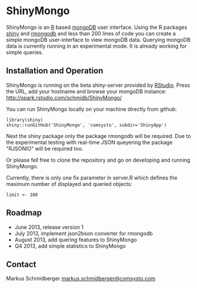 ShinyMongo
========================================================

ShinyMongo is an [R](http://www.r-project.org) based [mongoDB](http://www.mongodb.org) user interface. Using the R packages [shiny](http://www.rstudio.org/shiny/) and [rmongodb](http://cran.r-project.org/package=rmongodb) and less than 200 lines of code you can create a simple mongoDB user-interface to view mongoDB data. Querying mongoDB data is currently running in an experimental mode. It is already working for simple queries.


Installation and Operation
------------------------------------
ShinyMongo is running on the beta shiny-server provided by [RStudio](http://www.rstudio.com/). Press the URL, add your hostname and browse your mongoDB instance: http://spark.rstudio.com/schmidb/ShinyMongo/


You can run ShinyMongo locally on your machine directly from github:
```
library(shiny)
shiny::runGitHub('ShinyMongo', 'comsysto', subdir='ShinyApp')
```
Next the shiny package only the package rmongodb will be required. Due to the experimental testing with real-time JSON queyering the package "RJSONIO" will be required too.

Or please fell free to clone the repository and go on developing and running ShinyMongo.

Currently, there is only one fix parameter in server.R which defines the maximum number of displayed and queried objects:
```
limit <- 100
```

Roadmap
------------------------------------
* June 2013, release version 1
* July 2013, implement json2bson converter for rmongodb
* August 2013, add quering features to ShinyMongo
* Q4 2013, add simple statistics to ShinyMongo

Contact
------------------------------------
Markus Schmidberger
markus.schmidberger@comsysto.com
